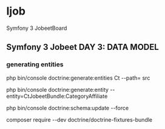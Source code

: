 # Ijob
Symfony 3 JobeetBoard 



## Symfony 3 Jobeet DAY 3: DATA MODEL

### generating entities
php bin/console doctrine:generate:entities Ct --path= src

php bin/console doctrine:generate:entity --entity=CtJobeetBundle:CategoryAffiliate

php bin/console doctrine:schema:update --force

composer require --dev doctrine/doctrine-fixtures-bundle